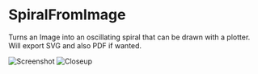 # SpiralFromImage

Turns an Image into an oscillating spiral that can be drawn with a plotter.
Will export SVG and also PDF if wanted.

![Screenshot](https://farm2.staticflickr.com/1466/24176725485_3b9ba61bb1_z.jpg "SpiralFromImage Screenshot")
![Closeup](https://farm2.staticflickr.com/1514/23881095560_33048a514c.jpg "SpiralFromImage Closeup")
